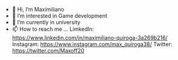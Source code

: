 - 👋 Hi, I’m Maximiliano 
- 👀 I’m interested in Game development
- 🌱 I’m currently in university
- 📫 How to reach me ...
   LimkedIn:   https://www.linkedin.com/in/maximiliano-quiroga-3a269b216/
   Instagram:  https://www.instagram.com/max_quiroga38/
   Twitter:    https://twitter.com/Maxoff20

<!---
elmaxquiro38/elmaxquiro38 is a ✨ special ✨ repository because its `README.md` (this file) appears on your GitHub profile.
You can click the Preview link to take a look at your changes.
--->
